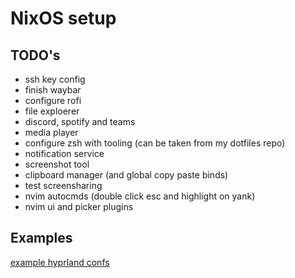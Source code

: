# NixOS setup

## TODO's

- ssh key config
- finish waybar
- configure rofi
- file exploerer
- discord, spotify and teams
- media player
- configure zsh with tooling (can be taken from my dotfiles repo)
- notification service
- screenshot tool
- clipboard manager (and global copy paste binds)
- test screensharing
- nvim autocmds (double click esc and highlight on yank)
- nvim ui and picker plugins

## Examples

[example hyprland confs](https://wiki.hypr.land/Configuring/Example-configurations/)
